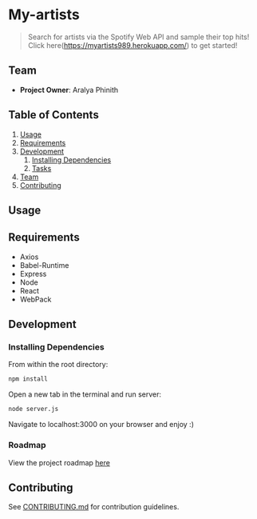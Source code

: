 # My-artists

> Search for artists via the Spotify Web API and sample their top hits! Click here(https://myartists989.herokuapp.com/) to get started!

## Team

  - __Project Owner__: Aralya Phinith

## Table of Contents

1. [Usage](#Usage)
1. [Requirements](#requirements)
1. [Development](#development)
    1. [Installing Dependencies](#installing-dependencies)
    1. [Tasks](#tasks)
1. [Team](#team)
1. [Contributing](#contributing)

## Usage

> 

## Requirements

- Axios
- Babel-Runtime
- Express
- Node
- React
- WebPack

## Development

### Installing Dependencies

From within the root directory:

```sh
npm install
```

Open a new tab in the terminal and run server:
```sh
node server.js
```

Navigate to localhost:3000 on your browser and enjoy :)

### Roadmap

View the project roadmap [here](https://github.com/Aphinith/My_artists/commits/master)

## Contributing

See [CONTRIBUTING.md](CONTRIBUTING.md) for contribution guidelines.
